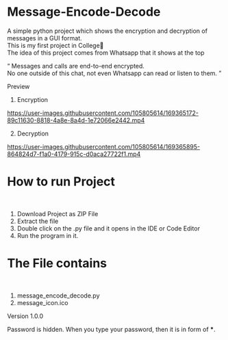 # Message-Encode-Decode

A simple python project which shows the encryption and decryption of messages in a GUI format.</br>
This is my first project in College🏫</br>
The idea of this project comes from Whatsapp that it shows at the top</br>

<q>
  Messages and calls are end-to-end encrypted.</br>
  No one outside of this chat, not even Whatsapp can read or listen to them.
</q>

Preview</br>

1. Encryption



https://user-images.githubusercontent.com/105805614/169365172-89c11630-8818-4a8e-8a4d-1e72066e2442.mp4



2. Decryption




https://user-images.githubusercontent.com/105805614/169365895-864824d7-f1a0-4179-915c-d0aca27722f1.mp4

<h1>How to run Project</h1></br>

1. Download Project as ZIP File
2. Extract the file
3. Double click on the .py file and it opens in the IDE or Code Editor
4. Run the program in it.

<h1>The File contains</h1></br>

1. message_encode_decode.py
2. message_icon.ico

Version 1.0.0

Password is hidden.
When you type your password, then it is in form of <b>*</b>.
